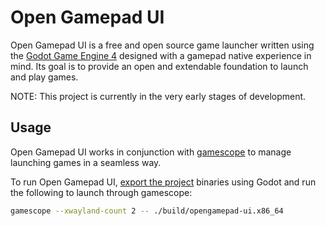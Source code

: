# Open Gamepad UI

Open Gamepad UI is a free and open source game launcher written using the
[Godot Game Engine 4](https://godotengine.org/) designed with a gamepad native
experience in mind. Its goal is to provide an open and extendable foundation
to launch and play games.

NOTE: This project is currently in the very early stages of development.

## Usage

Open Gamepad UI works in conjunction with [gamescope](https://github.com/Plagman/gamescope/)
to manage launching games in a seamless way.

To run Open Gamepad UI, [export the project](https://docs.godotengine.org/en/latest/tutorials/export/exporting_projects.html)
binaries using Godot and run the following to launch through gamescope:

```bash
gamescope --xwayland-count 2 -- ./build/opengamepad-ui.x86_64
```
